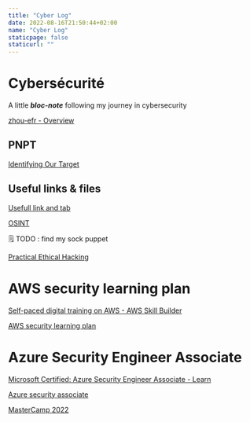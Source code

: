 ```yaml
---
title: "Cyber Log"
date: 2022-08-16T21:50:44+02:00
name: "Cyber Log"
staticpage: false
staticurl: ""
---
```


# Cybersécurité

A little ***bloc-note*** following my journey in cybersecurity

[zhou-efr - Overview](https://github.com/zhou-efr)

## PNPT

[Identifying Our Target](https://academy.tcm-sec.com/courses/1152300/lectures/24747382)

## Useful links & files

[Usefull link and tab](https://www.notion.so/Usefull-link-and-tab-36cc3ffa9ba74b5b91b0f1afd1d03b3b)

[OSINT](https://www.notion.so/ce2e4258bee74dbbb0b50ac5e8524533)

<aside>
🗒️ TODO : find my sock puppet

</aside>

[Practical Ethical Hacking](https://www.notion.so/0c659003ea9f4f15896df1c6b1600c69)

# AWS security learning plan

[Self-paced digital training on AWS - AWS Skill Builder](https://explore.skillbuilder.aws/learn/lp/91/security-learning-plan)

[AWS security learning plan](https://www.notion.so/b25acb8e1a544599ac1fbb3a1ab6b199)

# Azure Security Engineer Associate

[Microsoft Certified: Azure Security Engineer Associate - Learn](https://docs.microsoft.com/fr-fr/certifications/azure-security-engineer/)

[Azure security associate](https://www.notion.so/a2999ebdcb984115bae4fdbc697f556b)

[MasterCamp 2022](https://www.notion.so/ace33d0034df4a3b8d3deab59707992b)